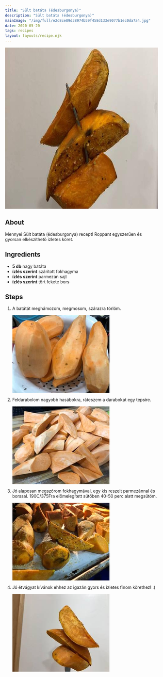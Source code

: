 ```yaml
---
title: "Sült batáta (édesburgonya)"
description: "Sült batáta (édesburgonya)"
mainImage: "/img/full/e2c8ce89d38974b59f458d133e9077b1ec0da7a4.jpg"
date: 2020-05-20
tags: recipes
layout: layouts/recipe.njk
---
```

                        
<p align="center"><a href="https://cookpad.com/hu/receptek/12407713-sult-batata-edesburgonya" rel="Recipe source page"><img width="751" height="532" src="/img/full/e2c8ce89d38974b59f458d133e9077b1ec0da7a4.jpg"/></a></p>

## About
Mennyei Sült batáta (édesburgonya) recept! Roppant egyszerűen és gyorsan elkészíthető ízletes köret.

>  

## Ingredients
* **5 db** nagy batáta
* **ízlés szerint** szárított fokhagyma
* **ízlés szerint** parmezán sajt
* **ízlés szerint** tört fekete bors

## Steps

1. A batátát meghámozom, megmosom, szárazra törlöm.
 
    <p><img width="320" height="256" align="left" src="/img/full/96f627fa376986f6ada6e0e0d4aacf5e498c1d93.jpg"/></p><div style="clear: both"/>

2. Feldarabolom nagyobb hasábokra, ráteszem a darabokat egy tepsire.
 
    <p><img width="320" height="256" align="left" src="/img/full/6f793d1d20a8cba07259f621429801a1035c22fe.jpg"/></p><div style="clear: both"/>

3. Jó alaposan megszórom fokhagymával, egy kis reszelt parmezánnal és borssal. 190C/375Fra előmelegített sütőben 40-50 perc alatt megsütöm.
 
    <p><img width="320" height="256" align="left" src="/img/full/a3f6a7a584496151dec9e9a96fe6db03412f98df.jpg"/></p><div style="clear: both"/>

4. Jó étvágyat kívánok ehhez az igazán gyors és ízletes finom körethez! :)
 
    <p><img width="320" height="256" align="left" src="/img/full/4c142ce1af01f952da224e62433ecc961bd16be1.jpg"/></p><div style="clear: both"/>

